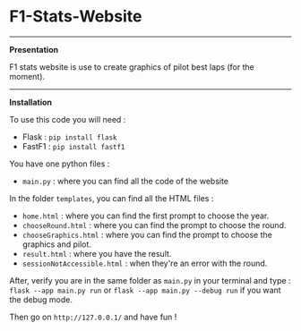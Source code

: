 # F1-Stats-Website

------------------------------------------------------------------------------------------------------------------------------------------------------------------------------------------------

**Presentation**

F1 stats website is use to create graphics of pilot best laps (for the moment).

------------------------------------------------------------------------------------------------------------------------------------------------------------------------------------------------

**Installation**

To use this code you will need :
- Flask : ```pip install flask```
- FastF1 : ```pip install fastf1```

You have one python files :
- ```main.py``` : where you can find all the code of the website

In the folder ```templates```, you can find all the HTML files :
- ```home.html``` : where you can find the first prompt to choose the year.
- ```chooseRound.html``` : where you can find the prompt to choose the round.
- ```chooseGraphics.html``` : where you can find the prompt to choose the graphics and pilot.
- ```result.html``` : where you have the result.
- ```sessionNotAccessible.html``` : when they're an error with the round.

After, verify you are in the same folder as ```main.py``` in your terminal and type : ```flask --app main.py run``` or ```flask --app main.py --debug run``` if you want the debug mode.

Then go on ```http://127.0.0.1/``` and have fun !
